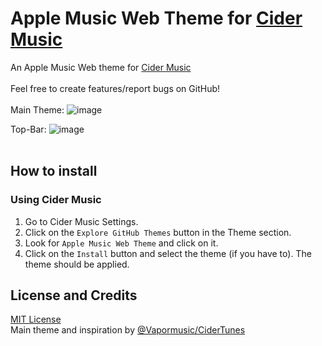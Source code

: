# Apple Music Web Theme for [Cider Music](https://cider.sh)

An Apple Music Web theme for [Cider Music](https://cider.sh)<br><br>
Feel free to create features/report bugs on GitHub!<br><br>
Main Theme:
![image](https://user-images.githubusercontent.com/34512773/158087319-1d635fc7-e3a0-4252-bc34-b8ee89160d5e.png)


Top-Bar:
![image](https://user-images.githubusercontent.com/34512773/158040456-e609138b-a0eb-4bad-9b19-12e6fa29b0c0.png)
<br><br>

## How to install
### Using Cider Music
1. Go to Cider Music Settings.
2. Click on the `Explore GitHub Themes` button in the Theme section.
3. Look for `Apple Music Web Theme` and click on it.
4. Click on the `Install` button and select the theme (if you have to). The theme should be applied.


## License and Credits
[MIT License](./LICENSE)
<br>
Main theme and inspiration by [@Vapormusic/CiderTunes](https://github.com/vapormusic/CiderTunes)
